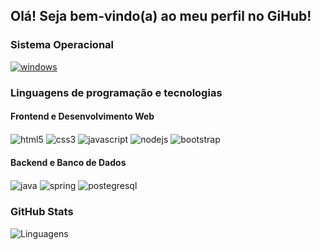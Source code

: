 ## Olá! Seja bem-vindo(a) ao meu perfil no GiHub!

### Sistema Operacional
[![windows](https://img.shields.io/badge/Windows-0078D6?style=for-the-badge&logo=windows&logoColor=white)](https://www.microsoft.com/software-download/windows11)

### Linguagens de programação e tecnologias
#### Frontend e Desenvolvimento Web
<div style="displya: inline-block">
    <img
        align="center"
        alt="html5"
        src="https://img.shields.io/badge/HTML5-E34F26?style=for-the-badge&logo=html5&logoColor=white"
    >
    <img
        align="center"
        alt="css3"
        src="https://img.shields.io/badge/CSS3-1572B6?style=for-the-badge&logo=css3&logoColor=white"
    >
    <img
        align="center"
        alt="javascript"
        src="https://img.shields.io/badge/JavaScript-F7DF1E?style=for-the-badge&logo=javascript&logoColor=black"
    >
    <img
        align="center"
        alt="nodejs"
        src="https://img.shields.io/badge/Node.js-43853D?style=for-the-badge&logo=node.js&logoColor=white"
    >
    <img
        align="center"
        alt="bootstrap"
        src="https://img.shields.io/badge/Bootstrap-563D7C?style=for-the-badge&logo=bootstrap&logoColor=white"
    >
</div>

#### Backend e Banco de Dados
<div style="displya: inline-block">
    <img
        align="center"
        alt="java"
        src="https://img.shields.io/badge/Java-ED8B00?style=for-the-badge&logo=openjdk&logoColor=white"
    >
    <img
        align="center"
        alt="spring"
        src="https://img.shields.io/badge/Spring-6DB33F?style=for-the-badge&logo=spring&logoColor=white"
    >
    <img
        align="center"
        alt="postegresql"
        src="https://img.shields.io/badge/PostgreSQL-316192?style=for-the-badge&logo=postgresql&logoColor=white"
    >
</div>

### GitHub Stats
![Linguagens](https://github-readme-stats.vercel.app/api/top-langs/?username=davidavp&theme=tokyonight)